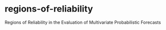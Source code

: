 # regions-of-reliability
Regions of Reliability in the Evaluation of Multivariate Probabilistic Forecasts
